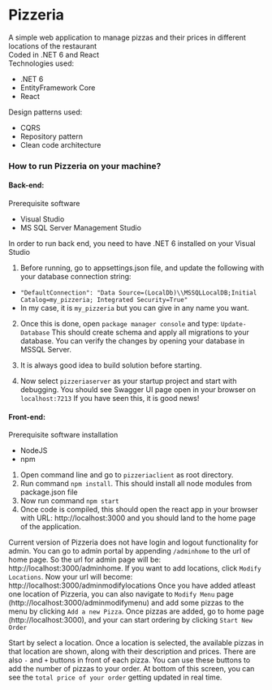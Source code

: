 # Pizzeria
A simple web application to manage pizzas and their prices in different locations of the restaurant <br />
Coded in .NET 6 and React <br />
Technologies used:
* .NET 6
* EntityFramework Core
* React

Design patterns used:
* CQRS
* Repository pattern
* Clean code architecture

### How to run Pizzeria on your machine?
#### Back-end:
Prerequisite software
* Visual Studio
* MS SQL Server Management Studio

In order to run back end, you need to have .NET 6 installed on your Visual Studio
1. Before running, go to appsettings.json file, and update the following with your database connection string:
* ```"DefaultConnection": "Data Source=(LocalDb)\\MSSQLLocalDB;Initial Catalog=my_pizzeria; Integrated Security=True"```
* In my case, it is ```my_pizzeria``` but you can give in any name you want.
2. Once this is done, open ```package manager console``` and type: ```Update-Database```
This should create schema and apply all migrations to your database. You can verify the changes by opening your database in MSSQL Server.

3. It is always good idea to build solution before starting.
4. Now select ```pizzeriaserver``` as your startup project and start with debugging.
You should see Swagger UI page open in your browser on ```localhost:7213```
If you have seen this, it is good news!

#### Front-end:
Prerequisite software installation
* NodeJS
* npm

1. Open command line and go to ```pizzeriaclient``` as root directory.
2. Run command ```npm install```. This should install all node modules from package.json file
3. Now run command ```npm start```
4. Once code is compiled, this should open the react app in your browser with URL: http://localhost:3000 and you should land to the home page of the application.

Current version of Pizzeria does not have login and logout functionality for admin. You can go to admin portal by appending ```/adminhome``` to the url of home page.
So the url for admin page will be: http://localhost:3000/adminhome.
If you want to add locations, click ```Modify Locations```. Now your url will become: http://localhost:3000/adminmodifylocations
Once you have added atleast one location of Pizzeria, you can also navigate to ```Modify Menu``` page (http://localhost:3000/adminmodifymenu) and add some pizzas to the menu by clicking ```Add a new Pizza```.
Once pizzas are added, go to home page (http://localhost:3000), and your can start ordering by clicking ```Start New Order```

Start by select a location. Once a location is selected, the available pizzas in that location are shown, along with their description and prices. There are also ```-``` and ```+``` buttons in front of each pizza. You can use these buttons to add the number of pizzas to your order. 
At bottom of this screen, you can see the ```total price of your order``` getting updated in real time.